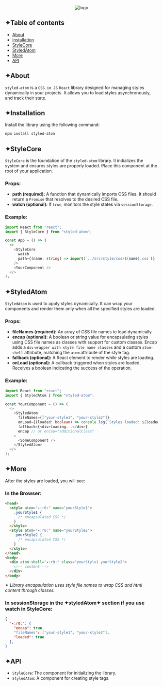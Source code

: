 <div align="center">
  <img src="https://drive.google.com/uc?export=view&id=1zaKS3ZOVpeVEY2xcwZmUhdYuRBGBzZRR" alt="logo"/>
</div>

## ✦Table of contents

- [About](#About)
- [Installation](#Installation)
- [StyleCore](#StyleCore)
- [StyledAtom](#StyledAtom)
- [More](#More)
- [API](#API)

## ✦About

`styled-atom` is a `CSS in JS` `React` library designed for managing styles dynamically in your projects.
It allows you to load styles asynchronously, and track their state.

## ✦Installation

Install the library using the following command:

```bash
npm install styled-atom
```

## ✦StyleCore

`StyleCore` is the foundation of the `styled-atom` library. It initializes the system and ensures styles are properly loaded. Place this component at the root of your application.

### Props:

- **path (required):** A function that dynamically imports CSS files. It should return a `Promise` that resolves to the desired CSS file.
- **watch (optional):** If `true`, monitors the style states via `sessionStorage`.

### Example:

```typescript
import React from "react";
import { StyleCore } from "styled-atom";

const App = () => (
  <>
    <StyleCore
      watch
      path={(name: string) => import(`../src/style/css/${name}.css`)}
    />
    <YourComponent />
  </>
);
```

## ✦StyledAtom

`StyledAtom` is used to apply styles dynamically. It can wrap your components and render them only when all the specified styles are loaded.

### Props:

- **fileNames (required):** An array of CSS file names to load dynamically.
- **encap (optional):** A boolean or string value for encapsulating styles using CSS file names as classes with support for custom classes. Encap adds a `div` `wrapper with style file name classes` and a custom `atom-shell` attribute, matching the `atom` attribute of the style tag.
- **fallback (optional):** A React element to render while styles are loading.
- **onLoad (optional):** A callback triggered when styles are loaded. Receives a boolean indicating the success of the operation.

### Example:

```typescript
import React from "react";
import { StyledAtom } from "styled-atom";

const YourComponent = () => (
  <>
    <StyledAtom
      fileNames={["your-style1", "your-style2"]}
      onLoad={(loaded: boolean) => console.log(`Styles loaded: ${loaded}`)}
      fallback={<div>Loading...</div>}
      encap // or encap="additionalClass"
    >
      <SomeComponent />
    </StyledAtom>
  </>
);
```

## ✦More

After the styles are loaded, you will see:

### In the Browser:

```html
<head>
  <style atom="✦:r0:" name="yourStyle1">
    .yourStyle1 {
      /* encapsulated CSS */
    }
  </style>
  <style atom="✦:r0:" name="yourStyle2">
    .yourStyle2 {
      /* encapsulated CSS */
    }
  </style>
</head>
<body>
  <div atom-shell="✦:r0:" class="yourStyle1 yourStyle2">
    <!-- content -->
  </div>
</body>
```

✦ _Library encapsulation uses style file names to wrap CSS and html content through classes._

### In sessionStorage in the ✦styledAtom✦ section if you use watch in StyleCore:

```JSON
{
  "✦:r0:": {
    "encap": true
    "fileNames": ["your-style1", "your-style2"],
    "loaded": true
  },
}
```

## ✦API

- `StyleCore`: The component for initializing the library.
- `StyledAtom`: A component for creating style tags.
